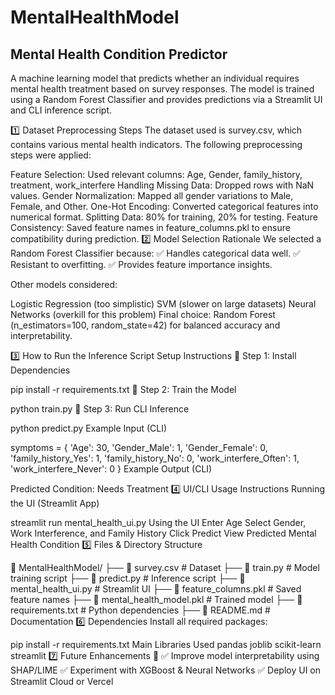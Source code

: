 # MentalHealthModel
## Mental Health Condition Predictor
A machine learning model that predicts whether an individual requires mental health treatment based on survey responses. The model is trained using a Random Forest Classifier and provides predictions via a Streamlit UI and CLI inference script.

1️⃣ Dataset Preprocessing Steps
The dataset used is survey.csv, which contains various mental health indicators. The following preprocessing steps were applied:

Feature Selection: Used relevant columns:
Age, Gender, family_history, treatment, work_interfere
Handling Missing Data:
Dropped rows with NaN values.
Gender Normalization:
Mapped all gender variations to Male, Female, and Other.
One-Hot Encoding:
Converted categorical features into numerical format.
Splitting Data:
80% for training, 20% for testing.
Feature Consistency:
Saved feature names in feature_columns.pkl to ensure compatibility during prediction.
2️⃣ Model Selection Rationale
We selected a Random Forest Classifier because:
✅ Handles categorical data well.
✅ Resistant to overfitting.
✅ Provides feature importance insights.

Other models considered:

Logistic Regression (too simplistic)
SVM (slower on large datasets)
Neural Networks (overkill for this problem)
Final choice: Random Forest (n_estimators=100, random_state=42) for balanced accuracy and interpretability.

3️⃣ How to Run the Inference Script
Setup Instructions
📌 Step 1: Install Dependencies


pip install -r requirements.txt
📌 Step 2: Train the Model


python train.py
📌 Step 3: Run CLI Inference


python predict.py
Example Input (CLI)

symptoms = {
    'Age': 30,
    'Gender_Male': 1, 'Gender_Female': 0,
    'family_history_Yes': 1, 'family_history_No': 0,
    'work_interfere_Often': 1, 'work_interfere_Never': 0
}
Example Output (CLI)

Predicted Condition: Needs Treatment
4️⃣ UI/CLI Usage Instructions
Running the UI (Streamlit App)

streamlit run mental_health_ui.py
Using the UI
Enter Age
Select Gender, Work Interference, and Family History
Click Predict
View Predicted Mental Health Condition
5️⃣ Files & Directory Structure

📂 MentalHealthModel/
 ├── 📄 survey.csv                # Dataset
 ├── 📄 train.py                   # Model training script
 ├── 📄 predict.py                 # Inference script
 ├── 📄 mental_health_ui.py        # Streamlit UI
 ├── 📄 feature_columns.pkl        # Saved feature names
 ├── 📄 mental_health_model.pkl    # Trained model
 ├── 📄 requirements.txt           # Python dependencies
 ├── 📄 README.md                  # Documentation
6️⃣ Dependencies
Install all required packages:

pip install -r requirements.txt
Main Libraries Used
pandas
joblib
scikit-learn
streamlit
7️⃣ Future Enhancements 🚀
✅ Improve model interpretability using SHAP/LIME
✅ Experiment with XGBoost & Neural Networks
✅ Deploy UI on Streamlit Cloud or Vercel
